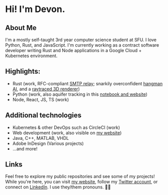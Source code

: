 # Hi! I'm Devon.

## About Me
I'm a mostly self-taught 3rd year computer science student at SFU. I love Python, Rust, and JavaScript. I'm currently working as a contract software developer writing Rust and Node applications in a Google Cloud + Kubernetes environment.

## Highlights:
- Rust (work, RFC-compliant [SMTP relay](https://github.com/mademast/sail); snarkily overconfident [hangman AI](https://github.com/novedevo/lose_at_hangman_rs), and a [raytraced 3D renderer](https://github.com/novedevo/raytracer))
- Python (work, also aquifer tracking in this [notebook and website](https://github.com/novedevo/watertable))
- Node, React, JS, TS (work)

## Additional technologies
- Kubernetes & other DevOps such as CircleCI (work)
- Web development (work, also visible on [my website](https://nove.dev))
- Java, C++, MATLAB, VHDL
- Adobe InDesign (Various projects)
- ...and more!

## Links
Feel free to explore my public repositories and see some of my projects!
While you're here, you can visit [my website](https://nove.dev), follow my [Twitter account](https://twitter.com/novedevo),
or connect on [LinkedIn](https://linkedin.com/in/devon-burnham-7602751a5/). I use they/them pronouns. 🏳️‍🌈
